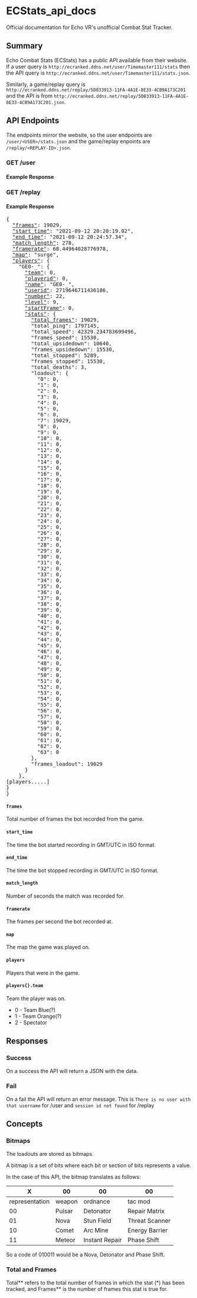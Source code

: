# ECStats_api_docs

Official documentation for Echo VR's unofficial Combat Stat Tracker.

## Summary

Echo Combat Stats (ECStats) has a public API available from their website. If a user query is `http://ecranked.ddns.net/user/Timemaster111/stats` then the API query is `http://ecranked.ddns.net/user/Timemaster111/stats.json`.

Similarly, a game/replay query is `http://ecranked.ddns.net/replay/5D833913-11FA-4A1E-8E33-4CB9A173C201` and the API is from `http://ecranked.ddns.net/replay/5D833913-11FA-4A1E-8E33-4CB9A173C201.json`.

## API Endpoints

The endpoints mirror the website, so the user endpoints are `/user/<USER>/stats.json` and the game/replay enpoints are `/replay/<REPLAY-ID>.json`.

### GET /user

#### Example Response

### GET /replay

#### Example Response

<pre>
{
  <a href="#frames">"frames"</a>: 19029,
  <a href="#start_time">"start_time"</a>: "2021-09-12 20:20:19.02",
  <a href="#end_time">"end_time"</a>: "2021-09-12 20:24:57.34",
  <a href="#match_length">"match_length"</a>: 278,
  <a href="#framerate">"framerate"</a>: 68.44964028776978,
  <a href="#map">"map"</a>: "surge",
  <a href="#players">"players"</a>: {
    "GE0-_": {
      <a href="#team">"team"</a>: 0,
      <a href="#playerid">"playerid"</a>: 0,
      <a href="#name">"name"</a>: "GE0-_",
      <a href="#userid">"userid"</a>: 2719646711436186,
      <a href="#number">"number"</a>: 22,
      <a href="#level">"level"</a>: 9,
      <a href="#startFrame">"startFrame"</a>: 0,
      <a href="#stats">"stats"</a>: {
        <a href="#total_frames">"total_frames"</a>: 19029,
        "total_ping": 1797145,
        "total_speed": 42329.234783699496,
        "frames_speed": 15530,
        "total_upsidedown": 10640,
        "frames_upsidedown": 15530,
        "total_stopped": 5289,
        "frames_stopped": 15530,
        "total_deaths": 3,
        "loadout": {
          "0": 0,
          "1": 0,
          "2": 0,
          "3": 0,
          "4": 0,
          "5": 0,
          "6": 0,
          "7": 19029,
          "8": 0,
          "9": 0,
          "10": 0,
          "11": 0,
          "12": 0,
          "13": 0,
          "14": 0,
          "15": 0,
          "16": 0,
          "17": 0,
          "18": 0,
          "19": 0,
          "20": 0,
          "21": 0,
          "22": 0,
          "23": 0,
          "24": 0,
          "25": 0,
          "26": 0,
          "27": 0,
          "28": 0,
          "29": 0,
          "30": 0,
          "31": 0,
          "32": 0,
          "33": 0,
          "34": 0,
          "35": 0,
          "36": 0,
          "37": 0,
          "38": 0,
          "39": 0,
          "40": 0,
          "41": 0,
          "42": 0,
          "43": 0,
          "44": 0,
          "45": 0,
          "46": 0,
          "47": 0,
          "48": 0,
          "49": 0,
          "50": 0,
          "51": 0,
          "52": 0,
          "53": 0,
          "54": 0,
          "55": 0,
          "56": 0,
          "57": 0,
          "58": 0,
          "59": 0,
          "60": 0,
          "61": 0,
          "62": 0,
          "63": 0
        },
        "frames_loadout": 19029
      }
    },
[players.....]
}
}
</pre>

#### `frames`

Total number of frames the bot recorded from the game.

#### `start_time`

The time the bot started recording in GMT/UTC in ISO format.

#### `end_time`

The time the bot stopped recording in GMT/UTC in ISO format.

#### `match_length`

Number of seconds the match was recorded for.

#### `framerate`

The frames per second the bot recorded at.

#### `map`

The map the game was played on.

#### `players`

Players that were in the game.

#### `players{}.team`

Team the player was on.

- 0 - Team Blue(?)
- 1 - Team Orange(?)
- 2 - Spectator

## Responses

### Success

On a success the API will return a JSON with the data.

### Fail

On a fail the API will return an error message. This is `There is no user with that username` for /user and `session id not found` for /replay

## Concepts

### Bitmaps

The loadouts are stored as bitmaps.

A bitmap is a set of bits where each bit or section of bits represents a value.

In the case of this API, the bitmap translates as follows:

| X              | 00     | 00             | 00             |
| -------------- | ------ | -------------- | -------------- |
| representation | weapon | ordnance       | tac mod        |
| 00             | Pulsar | Detonator      | Repair Matrix  |
| 01             | Nova   | Stun Field     | Threat Scanner |
| 10             | Comet  | Arc Mine       | Energy Barrier |
| 11             | Meteor | Instant Repair | Phase Shift    |

So a code of 010011 would be a Nova, Detonator and Phase Shift.

### Total and Frames

Total*\* refers to the total number of frames in which the stat (\*) has been tracked, and Frames*\* is the number of frames this stat is true for.
